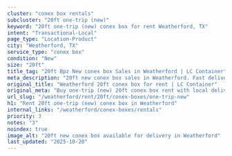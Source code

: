 ```yaml
---
cluster: "conex box rentals"
subcluster: "20ft one-trip (new)"
keyword: "20ft one-trip (new) conex box for rent Weatherford, TX"
intent: "Transactional-Local"
page_type: "Location-Product"
city: "Weatherford, TX"
service_type: "conex box"
condition: "New"
size: "20ft"
title_tag: "20ft Bpz New conex box Sales in Weatherford | LC Container"
meta_description: "20ft new conex box sales in Weatherford. Fast delivery, competitive pricing. Serving conex boxes area. Quote ID: P82. Call (214) 524-4168 for your free quote today."
original_title: "Weatherford 20ft conex box for rent | LC Container"
original_meta: "Buy one-trip (new) 20ft conex box rent with local delivery in Weatherford, TX. LC Container — local Since 2003. Request a fast quote today."
url_slug: "/weatherford/rent/20ft/conex-boxes/one-trip-new"
h1: "Rent 20ft one-trip (new) conex box in Weatherford"
internal_links: "/weatherford/conex-boxes/rentals"
priority: 3
notes: "3"
noindex: true
image_alt: "20ft new conex box available for delivery in Weatherford"
last_updated: "2025-10-20"
---
```


<!-- TODO: Add unique city/inventory copy, images, and internal links here. -->

